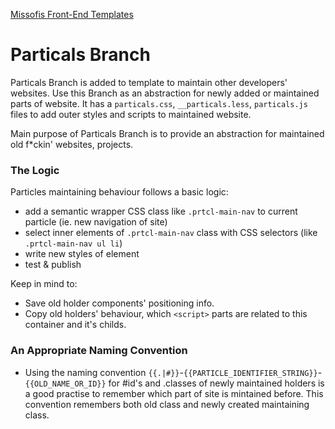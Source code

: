 [Missofis Front-End Templates](http://missofis.com)

# Particals Branch

Particals Branch is added to template to maintain other developers' websites. Use this Branch as an abstraction for newly added or maintained parts of website. It has a `particals.css`, `__particals.less`, `particals.js` files to add outer styles and scripts to maintained website.

Main purpose of Particals Branch is to provide an abstraction for maintained old f*ckin' websites, projects.

### The Logic

Particles maintaining behaviour follows a basic logic:

* add a semantic wrapper CSS class like `.prtcl-main-nav` to current particle (ie. new navigation of site)
* select inner elements of `.prtcl-main-nav` class with CSS selectors (like `.prtcl-main-nav ul li`)
* write new styles of element
* test & publish

Keep in mind to:

* Save old holder components' positioning info.
* Copy old holders' behaviour, which `<script>` parts are related to this container and it's childs.

### An Appropriate Naming Convention

* Using the naming convention `{{.|#}}`-`{{PARTICLE_IDENTIFIER_STRING}}`-`{{OLD_NAME_OR_ID}}` for #id's and .classes of newly maintained holders is a good practise to remember which part of site is mintained before. This convention remembers both old class and newly created maintaining class.















[url_missofis]: http://missofis.com  "we're missophisticated!"